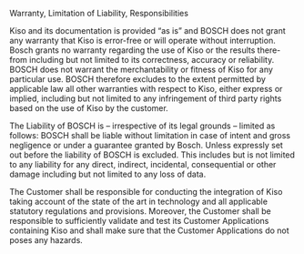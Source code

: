 Warranty, Limitation of Liability, Responsibilities

Kiso and its documentation is provided “as is” and BOSCH does not grant any warranty that Kiso is error-free or will operate without interruption. Bosch grants no warranty regarding the use of Kiso or the results there-from including but not limited to its correctness, accuracy or reliability. BOSCH does not warrant the merchantability or fitness of Kiso for any particular use. BOSCH therefore excludes to the extent permitted by applicable law all other warranties with respect to Kiso, either express or implied, including but not limited to any infringement of third party rights based on the use of Kiso by the customer.

The Liability of BOSCH is – irrespective of its legal grounds – limited as follows: BOSCH shall be liable without limitation in case of intent and gross negligence or under a guarantee granted by Bosch. Unless expressly set out before the liability of BOSCH is excluded. This includes but is not limited to any liability for any direct, indirect, incidental, consequential or other damage including but not limited to any loss of data.

The Customer shall be responsible for conducting the integration of Kiso taking account of the state of the art in technology and all applicable statutory regulations and provisions. Moreover, the Customer shall be responsible to sufficiently validate and test its Customer Applications containing Kiso and shall make sure that the Customer Applications do not poses any hazards.